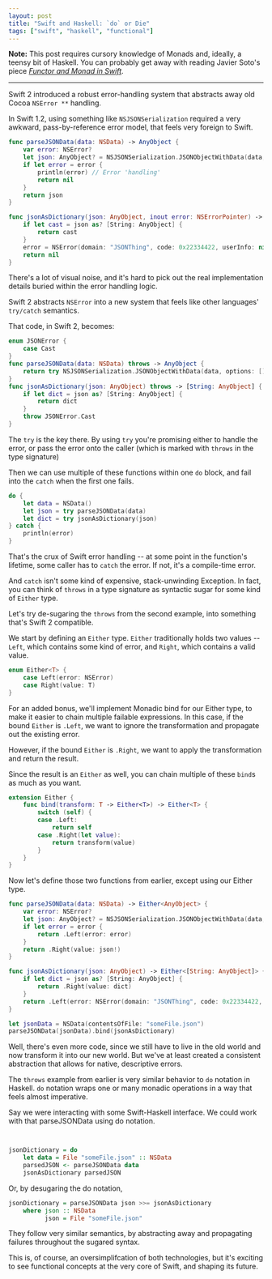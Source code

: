 ```yaml
---
layout: post
title: "Swift and Haskell: `do` or Die"
tags: ["swift", "haskell", "functional"]
---
```


**Note:** This post requires cursory knowledge of Monads and, ideally, a teensy bit of Haskell. You can probably get away with reading Javier Soto's piece [*Functor and Monad in Swift*](http://www.javiersoto.me/post/106875422394).

***

Swift 2 introduced a robust error-handling system that abstracts away old Cocoa `NSError **` handling.

In Swift 1.2, using something like `NSJSONSerialization` required a very awkward, pass-by-reference error model, that feels very foreign to Swift.

```swift
func parseJSONData(data: NSData) -> AnyObject {
    var error: NSError?
    let json: AnyObject? = NSJSONSerialization.JSONObjectWithData(data, options: NSJSONReadingOptions.allZeros, error: &error)
    if let error = error {
        println(error) // Error 'handling'
        return nil
    }
    return json
}

func jsonAsDictionary(json: AnyObject, inout error: NSErrorPointer) -> [String: AnyObject]? {
    if let cast = json as? [String: AnyObject] {
        return cast
    }
    error = NSError(domain: "JSONThing", code: 0x22334422, userInfo: nil)
    return nil
}
```

There's a lot of visual noise, and it's hard to pick out the real implementation details buried within the error handling logic.

Swift 2 abstracts `NSError` into a new system that feels like other languages' `try/catch` semantics.

That code, in Swift 2, becomes:

```swift
enum JSONError {
    case Cast
}
func parseJSONData(data: NSData) throws -> AnyObject {
    return try NSJSONSerialization.JSONObjectWithData(data, options: [])
}
func jsonAsDictionary(json: AnyObject) throws -> [String: AnyObject] {
    if let dict = json as? [String: AnyObject] {
        return dict
    }
    throw JSONError.Cast
}
```

The `try` is the key there. By using `try` you're promising either to handle the error, or pass the error onto the caller (which is marked with `throws` in the type signature)

Then we can use multiple of these functions within one `do` block,
and fail into the `catch` when the first one fails.

```swift
do {
    let data = NSData()
    let json = try parseJSONData(data)
    let dict = try jsonAsDictionary(json)
} catch {
    println(error)
}
```

That's the crux of Swift error handling -- at some point in the function's lifetime, some caller has to `catch` the error. If not, it's a compile-time error.

And `catch` isn't some kind of expensive, stack-unwinding Exception. In fact, you can think of `throws` in a type signature as syntactic sugar for some kind of `Either` type.

Let's try de-sugaring the `throws` from the second example, into something that's Swift 2 compatible.

We start by defining an `Either` type. `Either` traditionally holds two values -- `Left`, which contains some kind of error, and `Right`, which contains a valid value.

```swift
enum Either<T> {
    case Left(error: NSError)
    case Right(value: T)
}
```

For an added bonus, we'll implement Monadic bind for our Either type, to make it easier to chain multiple failable expressions.
In this case, if the bound `Either` is `.Left`, we want to ignore the transformation and propagate out the existing error.

However, if the bound `Either` is `.Right`, we want to apply the transformation and return the result.

Since the result is an `Either` as well, you can chain multiple of these `bind`s as much as you want.

```swift
extension Either {
    func bind(transform: T -> Either<T>) -> Either<T> {
        switch (self) {
        case .Left:
            return self
        case .Right(let value):
            return transform(value)
        }
    }
}
```

Now let's define those two functions from earlier, except using our Either type.

```swift
func parseJSONData(data: NSData) -> Either<AnyObject> {
    var error: NSError?
    let json: AnyObject? = NSJSONSerialization.JSONObjectWithData(data, options: NSJSONReadingOptions.allZeros, error: &error)
    if let error = error {
        return .Left(error: error)
    }
    return .Right(value: json!)
}

func jsonAsDictionary(json: AnyObject) -> Either<[String: AnyObject]> {
    if let dict = json as? [String: AnyObject] {
        return .Right(value: dict)
    }
    return .Left(error: NSError(domain: "JSONThing", code: 0x22334422, userInfo: nil))
}

let jsonData = NSData(contentsOfFile: "someFile.json")
parseJSONData(jsonData).bind(jsonAsDictionary)
```

Well, there's even more code, since we still have to live in the old world and now transform it into our new world. But we've at least created a consistent abstraction that allows for native, descriptive errors.

The `throws` example from earlier is very similar behavior to `do` notation in Haskell. `do` notation wraps one or many monadic operations in a way that feels almost imperative.

Say we were interacting with some Swift-Haskell interface. We could work with that parseJSONData using do notation.

```haskell


jsonDictionary = do
    let data = File "someFile.json" :: NSData
    parsedJSON <- parseJSONData data
    jsonAsDictionary parsedJSON
```

Or, by desugaring the do notation,

```haskell
jsonDictionary = parseJSONData json >>= jsonAsDictionary
    where json :: NSData
          json = File "someFile.json"
```

They follow very similar semantics, by abstracting away and propagating failures throughout the sugared syntax.

This is, of course, an oversimplifcation of both technologies, but it's exciting to see functional concepts at the very core of Swift, and shaping its future.
